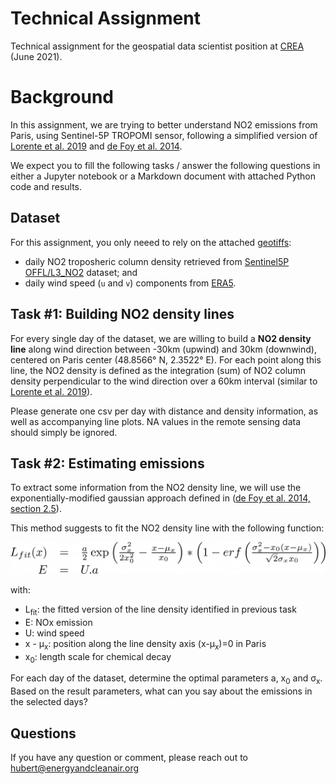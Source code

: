# Technical Assignment

Technical assignment for the geospatial data scientist position at [CREA](https://energyandcleanair.org) (June 2021).

# Background

In this assignment, we are trying to better understand NO2 emissions from Paris, using Sentinel-5P TROPOMI sensor, following a simplified version of [Lorente et al. 2019](http://www.nature.com/articles/s41598-019-56428-5) and [de Foy et al. 2014](http://acmg.seas.harvard.edu/publications/aqast/articles/defoy_et_al_2014_ae.pdf).  

We expect you to fill the following tasks / answer the following questions in either a Jupyter notebook or a Markdown document with attached Python code and results.

## Dataset

For this assignment, you only neeed to rely on the attached [geotiffs](data/):

- daily NO2 troposheric column density retrieved from [Sentinel5P OFFL/L3_NO2](https://developers.google.com/earth-engine/datasets/catalog/COPERNICUS_S5P_OFFL_L3_NO2) dataset; and
- daily wind speed (`u` and `v`) components from [ERA5](https://developers.google.com/earth-engine/datasets/catalog/ECMWF_ERA5_DAILY).


## Task #1: Building NO2 density lines
For every single day of the dataset, we are willing to build a **NO2 density line** along wind direction between -30km (upwind) and 30km (downwind), centered on Paris center (48.8566° N, 2.3522° E). For each point along this line, the NO2 density is defined as the integration (sum) of NO2 column density perpendicular to the wind direction over a 60km interval (similar to [Lorente et al. 2019](http://www.nature.com/articles/s41598-019-56428-5)).

Please generate one csv per day with distance and density information, as well as accompanying line plots. NA values in the remote sensing data should simply be ignored.

## Task #2: Estimating emissions
To extract some information from the NO2 density line, we will use the exponentially-modified gaussian approach defined in ([de Foy et al. 2014, section 2.5](http://acmg.seas.harvard.edu/publications/aqast/articles/defoy_et_al_2014_ae.pdf)).

This method suggests to fit the NO2 density line with the following function:

![equation](equation.png)

with:

- L<sub>fit</sub>: the fitted version of the line density identified in previous task
- E: NOx emission
- U: wind speed
- x - µ<sub>x</sub>: position along the line density axis (x-µ<sub>x</sub>)=0 in Paris
- x<sub>0</sub>: length scale for chemical decay

For each day of the dataset, determine the optimal parameters a, x<sub>0</sub> and σ<sub>x</sub>. Based on the result parameters, what can you say about the emissions in the selected days?

## Questions
If you have any question or comment, please reach out to [hubert@energyandcleanair.org](mailto:hubert@energyandcleanair.org)
